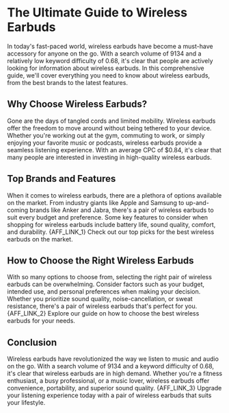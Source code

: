 # The Ultimate Guide to Wireless Earbuds

In today's fast-paced world, wireless earbuds have become a must-have accessory for anyone on the go. With a search volume of 9134 and a relatively low keyword difficulty of 0.68, it's clear that people are actively looking for information about wireless earbuds. In this comprehensive guide, we'll cover everything you need to know about wireless earbuds, from the best brands to the latest features.

## Why Choose Wireless Earbuds?

Gone are the days of tangled cords and limited mobility. Wireless earbuds offer the freedom to move around without being tethered to your device. Whether you're working out at the gym, commuting to work, or simply enjoying your favorite music or podcasts, wireless earbuds provide a seamless listening experience. With an average CPC of $0.84, it's clear that many people are interested in investing in high-quality wireless earbuds.

## Top Brands and Features

When it comes to wireless earbuds, there are a plethora of options available on the market. From industry giants like Apple and Samsung to up-and-coming brands like Anker and Jabra, there's a pair of wireless earbuds to suit every budget and preference. Some key features to consider when shopping for wireless earbuds include battery life, sound quality, comfort, and durability. {AFF_LINK_1} Check out our top picks for the best wireless earbuds on the market.

## How to Choose the Right Wireless Earbuds

With so many options to choose from, selecting the right pair of wireless earbuds can be overwhelming. Consider factors such as your budget, intended use, and personal preferences when making your decision. Whether you prioritize sound quality, noise-cancellation, or sweat resistance, there's a pair of wireless earbuds that's perfect for you. {AFF_LINK_2} Explore our guide on how to choose the best wireless earbuds for your needs.

## Conclusion

Wireless earbuds have revolutionized the way we listen to music and audio on the go. With a search volume of 9134 and a keyword difficulty of 0.68, it's clear that wireless earbuds are in high demand. Whether you're a fitness enthusiast, a busy professional, or a music lover, wireless earbuds offer convenience, portability, and superior sound quality. {AFF_LINK_3} Upgrade your listening experience today with a pair of wireless earbuds that suits your lifestyle.